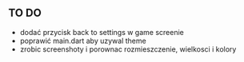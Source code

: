 ## TO DO
- dodać przycisk back to settings w game screenie
- poprawić main.dart aby uzywal theme
- zrobic screenshoty i porownac rozmieszczenie, wielkosci i kolory
